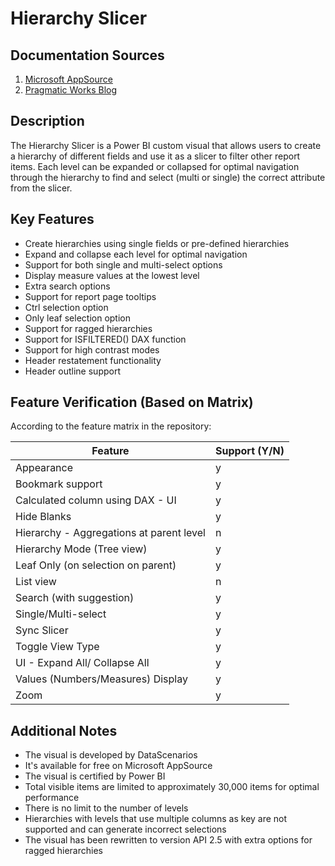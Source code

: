 # Hierarchy Slicer

## Documentation Sources
1. [Microsoft AppSource](https://appsource.microsoft.com/en-us/product/power-bi-visuals/wa104380820?tab=overview)
2. [Pragmatic Works Blog](https://pragmaticworks.com/blog/power-bi-custom-visuals-hierarchy-slicer)

## Description
The Hierarchy Slicer is a Power BI custom visual that allows users to create a hierarchy of different fields and use it as a slicer to filter other report items. Each level can be expanded or collapsed for optimal navigation through the hierarchy to find and select (multi or single) the correct attribute from the slicer.

## Key Features
- Create hierarchies using single fields or pre-defined hierarchies
- Expand and collapse each level for optimal navigation
- Support for both single and multi-select options
- Display measure values at the lowest level
- Extra search options
- Support for report page tooltips
- Ctrl selection option
- Only leaf selection option
- Support for ragged hierarchies
- Support for ISFILTERED() DAX function
- Support for high contrast modes
- Header restatement functionality
- Header outline support

## Feature Verification (Based on Matrix)
According to the feature matrix in the repository:

| Feature | Support (Y/N) |
|---------|---------------|
| Appearance | y |
| Bookmark support | y |
| Calculated column using DAX - UI | y |
| Hide Blanks | y |
| Hierarchy - Aggregations at parent level | n |
| Hierarchy Mode (Tree view) | y |
| Leaf Only (on selection on parent) | y |
| List view | n |
| Search (with suggestion) | y |
| Single/Multi-select | y |
| Sync Slicer | y |
| Toggle View Type | y |
| UI - Expand All/ Collapse All | y |
| Values (Numbers/Measures) Display | y |
| Zoom | y |

## Additional Notes
- The visual is developed by DataScenarios
- It's available for free on Microsoft AppSource
- The visual is certified by Power BI
- Total visible items are limited to approximately 30,000 items for optimal performance
- There is no limit to the number of levels
- Hierarchies with levels that use multiple columns as key are not supported and can generate incorrect selections
- The visual has been rewritten to version API 2.5 with extra options for ragged hierarchies
